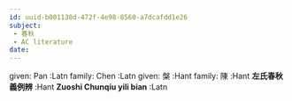 ```yaml
---
id: uuid-b001138d-472f-4e98-8560-a7dcafdd1e26
subject: 
 - 春秋
 - AC literature
date: 
---
```


given: Pan :Latn
family: Chen :Latn
given: 槃 :Hant
family: 陳 :Hant
**左氏春秋義例辨** :Hant
**Zuoshi Chunqiu yili bian** :Latn